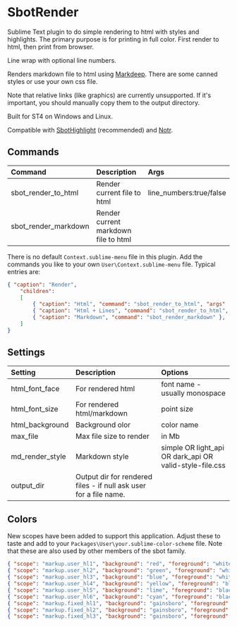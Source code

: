 # SbotRender

Sublime Text plugin to do simple rendering to html with styles and highlights.
The primary purpose is for printing in full color. First render to html, then print from browser.

Line wrap with optional line numbers.

Renders markdown file to html using [Markdeep](https://casual-effects.com/markdeep/).
There are some canned styles or use your own css file.

Note that relative links (like graphics) are currently unsupported. If it's important, you should manually
copy them to the output directory.

Built for ST4 on Windows and Linux.

Compatible with [SbotHighlight](https://github.com/cepthomas/SbotHighlight) (recommended) and
  [Notr](https://github.com/cepthomas/Notr).


## Commands

| Command                    | Description                          | Args                        |
| :--------                  | :-------                             | :-----                      |
| sbot_render_to_html        | Render current file to html          | line_numbers:true/false     |
| sbot_render_markdown       | Render current markdown file to html |                             |

There is no default `Context.sublime-menu` file in this plugin.
Add the commands you like to your own `User\Context.sublime-menu` file. Typical entries are:
``` json
{ "caption": "Render",
    "children":
    [
        { "caption": "Html", "command": "sbot_render_to_html", "args" : { "line_numbers": false } },
        { "caption": "Html + Lines", "command": "sbot_render_to_html", "args" : { "line_numbers": true } },
        { "caption": "Markdown", "command": "sbot_render_markdown" },
    ]
}
```


## Settings

| Setting         | Description                | Options                                 |
| :--------       | :-------                   | :------                                 |
| html_font_face  | For rendered html          | font name - usually monospace           |
| html_font_size  | For rendered html/markdown | point size                              |
| html_background | Background olor            | color name                              |
| max_file        | Max file size to render    | in Mb                                   |
| md_render_style | Markdown style             | simple OR light_api OR dark_api OR valid-style-file.css |
| output_dir      | Output dir for rendered files - if null ask user for a file name. |  |


## Colors

New scopes have been added to support this application. Adjust these to taste and add
to your `Packages\User\your.sublime-color-scheme` file.  Note that these are also used by other
members of the sbot family.

``` json
{ "scope": "markup.user_hl1", "background": "red", "foreground": "white" },
{ "scope": "markup.user_hl2", "background": "green", "foreground": "white" },
{ "scope": "markup.user_hl3", "background": "blue", "foreground": "white" },
{ "scope": "markup.user_hl4", "background": "yellow", "foreground": "black" },
{ "scope": "markup.user_hl5", "background": "lime", "foreground": "black" },
{ "scope": "markup.user_hl6", "background": "cyan", "foreground": "black" },
{ "scope": "markup.fixed_hl1", "background": "gainsboro", "foreground": "red" },
{ "scope": "markup.fixed_hl2", "background": "gainsboro", "foreground": "green" },
{ "scope": "markup.fixed_hl3", "background": "gainsboro", "foreground": "blue" },
```
